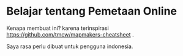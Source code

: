 Belajar tentang Pemetaan Online
===========

Kenapa membuat ini? karena terinspirasi https://github.com/tmcw/mapmakers-cheatsheet .

Saya rasa perlu dibuat untuk pengguna indonesia. 
